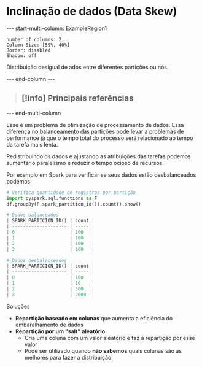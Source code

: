 # Inclinação de dados (Data Skew)

--- start-multi-column: ExampleRegion1  
```column-settings  
number of columns: 2
Column Size: [59%, 40%]
Border: disabled
Shadow: off
```

Distribuição desigual de ados entre diferentes partições ou nós.

--- end-column ---

> [!info] Principais referências
> -

--- end-multi-column

Esse é um problema de otimização de processamento de dados. Essa diferença no balanceamento das partições pode levar a problemas de performance já que o tempo total do processo será relacionado ao tempo da tarefa mais lenta.

Redistribuindo os dados e ajustando as atribuições das tarefas podemos aumentar o paralelismo e reduzir o tempo ocioso de recursos.

Por exemplo em Spark para verificar se seus dados estão desbalanceados podemos

```python
# Verifica quantidade de registros por partição
import pyspark.sql.functions as F  
df.groupBy(F.spark_partition_id()).count().show()

# Dados balanceados
| SPARK_PARTICION_ID() | count |
| -------------------- | ----- |
| 0                    | 100   |
| 1                    | 100   |
| 2                    | 100   |
| 3                    | 100   |

# Dados desbalanceados
| SPARK_PARTICION_ID() | count |
| -------------------- | ----- |
| 0                    | 100   |
| 1                    | 10    |
| 2                    | 500   |
| 3                    | 2000  |
```

Soluções

- **Repartição baseado em colunas** que aumenta a eficiência do embaralhamento de dados
- **Repartição por um "salt" aleatório**
	- Cria uma coluna com um valor aleatório e faz a repartição por esse valor
	- Pode ser utilizado quando **não sabemos** quais colunas são as melhores para fazer a distribuição

